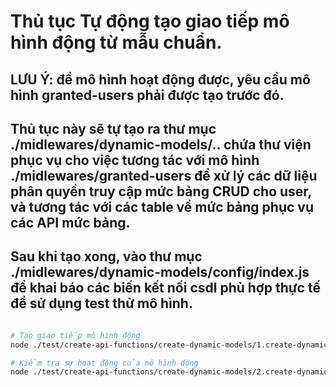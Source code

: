 # Thủ tục Tự động tạo giao tiếp mô hình động từ mẫu chuẩn.

## LƯU Ý: để mô hình hoạt động được, yêu cầu mô hình granted-users phải được tạo trước đó.

## Thủ tục này sẽ tự tạo ra thư mục ./midlewares/dynamic-models/.. chứa thư viện phục vụ cho việc tương tác với mô hình ./midlewares/granted-users để xử lý các dữ liệu phân quyền truy cập mức bảng CRUD cho user, và tương tác với các table về mức bảng phục vụ các API mức bảng.

## Sau khi tạo xong, vào thư mục ./midlewares/dynamic-models/config/index.js để khai báo các biến kết nối csdl phù hợp thực tế để sử dụng test thử mô hình.

```sh

# Tạo giao tiếp mô hình động
node ./test/create-api-functions/create-dynamic-models/1.create-dynamic-models.js

# Kiểm tra sự hoạt động của mô hình động
node ./test/create-api-functions/create-dynamic-models/2.create-dynamic-model-table.js

```